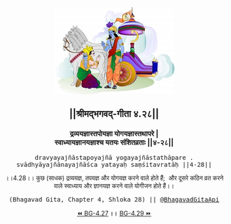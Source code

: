 <center><img src="../../asset/BG.png" alt="#API #bhagavadgitaapi #slok #nodejs #js #api #gitaapi #krishna #hinduism #vedic #ISKCON #shreemadbhagavadgita #technology"/>
<h2>||श्रीमद्‍भगवद्‍-गीता ४.२८||</h2>
<h3>द्रव्ययज्ञास्तपोयज्ञा योगयज्ञास्तथापरे |<br/>स्वाध्यायज्ञानयज्ञाश्च यतयः संशितव्रताः ||४-२८||</h3>
<pre>dravyayajñāstapoyajñā yogayajñāstathāpare .<br/>svādhyāyajñānayajñāśca yatayaḥ saṃśitavratāḥ ||4-28||</pre>
<p>।।4.28।। कुछ (साधक) द्रव्ययज्ञ, तपयज्ञ और योगयज्ञ करने वाले होते हैं;  और दूसरे कठिन व्रत करने वाले स्वाध्याय और ज्ञानयज्ञ करने वाले योगीजन होते हैं।।</p>
<pre>(Bhagavad Gita, Chapter 4, Shloka 28) || <a href="https://twitter.com/bhagavadgitaapi">@BhagavadGitaApi</a></pre><a href="../../4/27">⏪  BG-4.27</a><b>        ।।        </b><a href="../../4/29">BG-4.29  ⏩</a></center>